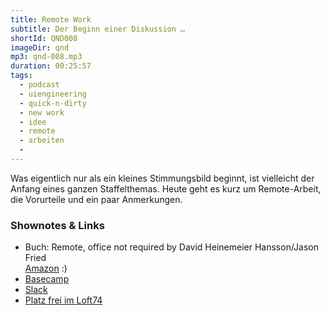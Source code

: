 ```yaml
---
title: Remote Work
subtitle: Der Beginn einer Diskussion …
shortId: QND008
imageDir: qnd
mp3: qnd-008.mp3
duration: 00:25:57
tags:
  - podcast
  - uiengineering
  - quick-n-dirty
  - new work
  - idee
  - remote
  - arbeiten
  - 
---
```


Was eigentlich nur als ein kleines Stimmungsbild beginnt, ist vielleicht der Anfang eines ganzen Staffelthemas. Heute geht es kurz um Remote-Arbeit, die Vorurteile und ein paar Anmerkungen.
<!-- more -->

### Shownotes & Links

- Buch: Remote, office not required by David Heinemeier Hansson/Jason Fried<br>[Amazon](http://amzn.to/2eL1qMU) :)
- [Basecamp](https://basecamp.com)
- [Slack](https://slack.com)
- [Platz frei im Loft74](http://loft74.de)

